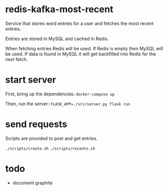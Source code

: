 # redis-kafka-most-recent

Service that stores word entries for a user and fetches the most recent entries. 

Entries are stored in MySQL and cached in Redis.

When fetching entries Redis will be used. If Redis is empty then MySQL will be used. 
If data is found in MySQL it will get backfilled into Redis for the next fetch. 


# start server

First, bring up the dependencies:
`docker-compose up`

Then, run the server:
`FLASK_APP=./src/server.py flask run`

# send requests

Scripts are provided to post and get entries. 

`./scripts/create.sh`
`./scripts/recents.sh`


# todo
- document graphite

